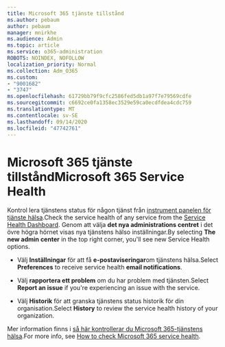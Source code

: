 ```yaml
---
title: Microsoft 365 tjänste tillstånd
ms.author: pebaum
author: pebaum
manager: mnirkhe
ms.audience: Admin
ms.topic: article
ms.service: o365-administration
ROBOTS: NOINDEX, NOFOLLOW
localization_priority: Normal
ms.collection: Adm_O365
ms.custom:
- "9001682"
- "3747"
ms.openlocfilehash: 61729bb79f9cfc2586fed5db1a97f7e79569cdfe
ms.sourcegitcommit: c6692ce0fa1358ec3529e59ca0ecdfdea4cdc759
ms.translationtype: MT
ms.contentlocale: sv-SE
ms.lasthandoff: 09/14/2020
ms.locfileid: "47742761"
---
```

# <a name="microsoft-365-service-health"></a><span data-ttu-id="7181c-102">Microsoft 365 tjänste tillstånd</span><span class="sxs-lookup"><span data-stu-id="7181c-102">Microsoft 365 Service Health</span></span>


<span data-ttu-id="7181c-103">Kontrol lera tjänstens status för någon tjänst från [instrument panelen för tjänste hälsa](https://admin.microsoft.com/Adminportal/Home?source=applauncher#/servicehealth).</span><span class="sxs-lookup"><span data-stu-id="7181c-103">Check the service health of any service from the [Service Health Dashboard](https://admin.microsoft.com/Adminportal/Home?source=applauncher#/servicehealth).</span></span> <span data-ttu-id="7181c-104">Genom att välja **det nya administrations centret** i det övre högra hörnet visas nya tjänstens hälso inställningar.</span><span class="sxs-lookup"><span data-stu-id="7181c-104">By selecting **The new admin center** in the top right corner, you'll see new Service Health options.</span></span>

- <span data-ttu-id="7181c-105">Välj **Inställningar** för att få **e-postaviseringar**om tjänstens hälsa.</span><span class="sxs-lookup"><span data-stu-id="7181c-105">Select **Preferences** to receive service health **email notifications**.</span></span>

- <span data-ttu-id="7181c-106">Välj **rapportera ett problem** om du har problem med tjänsten.</span><span class="sxs-lookup"><span data-stu-id="7181c-106">Select **Report an issue** if you're experiencing an issue with the service.</span></span>

- <span data-ttu-id="7181c-107">Välj **Historik** för att granska tjänstens status historik för din organisation.</span><span class="sxs-lookup"><span data-stu-id="7181c-107">Select **History** to review the service health history of your organization.</span></span> 

<span data-ttu-id="7181c-108">Mer information finns i [så här kontrollerar du Microsoft 365-tjänstens hälsa](https://docs.microsoft.com/office365/enterprise/view-service-health).</span><span class="sxs-lookup"><span data-stu-id="7181c-108">For more info, see [How to check Microsoft 365 service health](https://docs.microsoft.com/office365/enterprise/view-service-health).</span></span> 
